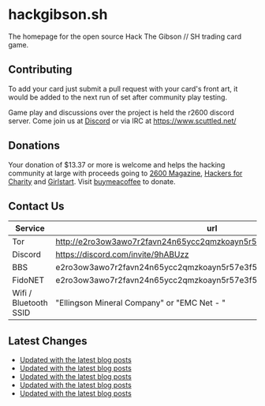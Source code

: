 # hackgibson.sh
The homepage for the open source Hack The Gibson // SH trading card game.


## Contributing

To add your card just submit a pull request with your card's front art, it would be added to the next run of set after community play testing.

Game play and discussions over the project is held the r2600 discord server. Come join us at [Discord](https://discord.com/invite/9hABUzz) or via IRC at https://www.scuttled.net/


## Donations

Your donation of $13.37 or more is welcome and helps the hacking community at large with proceeds going to [2600 Magazine](https://2600.com/), [Hackers for Charity](https://hackersforcharity.org) and [Girlstart](https://girlstart.org).  Visit [buymeacoffee](https://www.buymeacoffee.com/hackgibson.sh) to donate.


## Contact Us

Service | url
-|-
Tor | http://e2ro3ow3awo7r2favn24n65ycc2qmzkoayn5r57e3f56nvjwdcgg32ad.onion
Discord | https://discord.com/invite/9hABUzz
BBS | e2ro3ow3awo7r2favn24n65ycc2qmzkoayn5r57e3f56nvjwdcgg32ad.onion:23
FidoNET | e2ro3ow3awo7r2favn24n65ycc2qmzkoayn5r57e3f56nvjwdcgg32ad.onion:24554
Wifi / Bluetooth SSID | "Ellingson Mineral Company" or "EMC Net - <fidonet address>"

## Latest Changes
<!-- BLOG-POST-LIST:START -->
- [Updated with the latest blog posts](https://github.com/DFW2600/hackgibson.sh/commit/5764f2c1e0141a78891ceb6a0b8aa25cdedf36af)
- [Updated with the latest blog posts](https://github.com/DFW2600/hackgibson.sh/commit/470d6b7c8f2295065ed6ca668cb3cdd641d67e0b)
- [Updated with the latest blog posts](https://github.com/DFW2600/hackgibson.sh/commit/99471f12558d2eb690f3a0851abd7a6a1d15662e)
- [Updated with the latest blog posts](https://github.com/DFW2600/hackgibson.sh/commit/ede1e5dd715314382013554811b8e758bcd53f61)
- [Updated with the latest blog posts](https://github.com/DFW2600/hackgibson.sh/commit/d193056afe722418a14448c803a70af06f2e9bd0)
<!-- BLOG-POST-LIST:END -->

